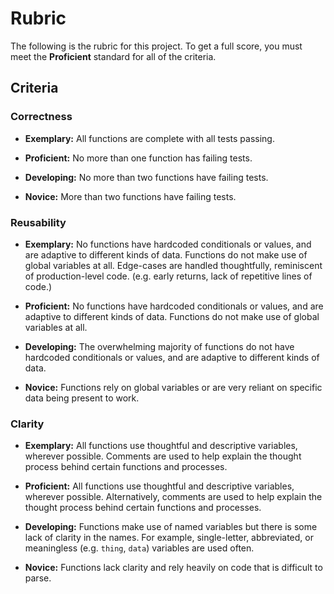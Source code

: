 # Rubric

The following is the rubric for this project. To get a full score, you must meet the **Proficient** standard for all of the criteria.

## Criteria

### Correctness

- **Exemplary:** All functions are complete with all tests passing.

- **Proficient:** No more than one function has failing tests.

- **Developing:** No more than two functions have failing tests.

- **Novice:** More than two functions have failing tests.

### Reusability

- **Exemplary:** No functions have hardcoded conditionals or values, and are adaptive to different kinds of data. Functions do not make use of global variables at all. Edge-cases are handled thoughtfully, reminiscent of production-level code. (e.g. early returns, lack of repetitive lines of code.)

- **Proficient:** No functions have hardcoded conditionals or values, and are adaptive to different kinds of data. Functions do not make use of global variables at all.

- **Developing:** The overwhelming majority of functions do not have hardcoded conditionals or values, and are adaptive to different kinds of data.

- **Novice:** Functions rely on global variables or are very reliant on specific data being present to work.

### Clarity

- **Exemplary:** All functions use thoughtful and descriptive variables, wherever possible. Comments are used to help explain the thought process behind certain functions and processes.

- **Proficient:** All functions use thoughtful and descriptive variables, wherever possible. Alternatively, comments are used to help explain the thought process behind certain functions and processes.

- **Developing:** Functions make use of named variables but there is some lack of clarity in the names. For example, single-letter, abbreviated, or meaningless (e.g. `thing`, `data`) variables are used often.

- **Novice:** Functions lack clarity and rely heavily on code that is difficult to parse.
